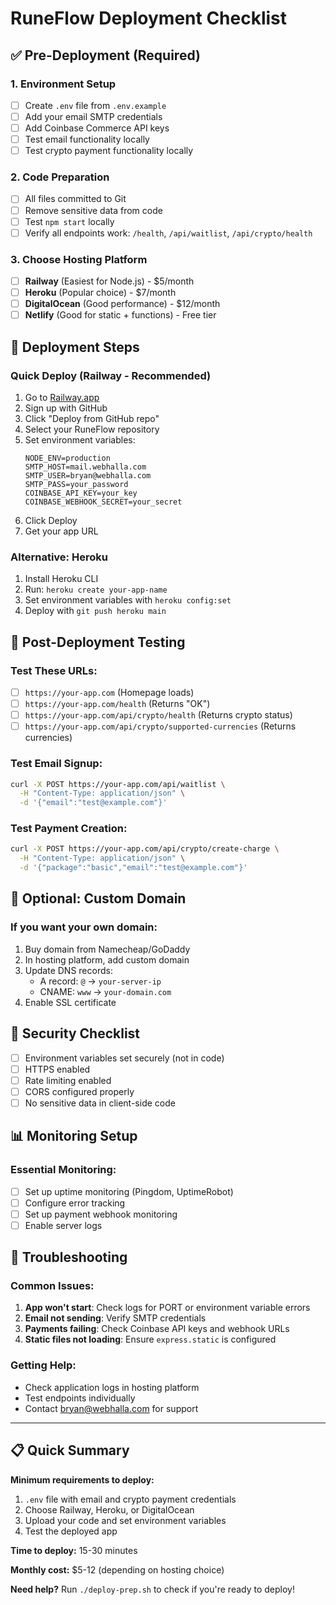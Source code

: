 # RuneFlow Deployment Checklist

## ✅ Pre-Deployment (Required)

### 1. Environment Setup
- [ ] Create `.env` file from `.env.example`
- [ ] Add your email SMTP credentials
- [ ] Add Coinbase Commerce API keys
- [ ] Test email functionality locally
- [ ] Test crypto payment functionality locally

### 2. Code Preparation
- [ ] All files committed to Git
- [ ] Remove sensitive data from code
- [ ] Test `npm start` locally
- [ ] Verify all endpoints work: `/health`, `/api/waitlist`, `/api/crypto/health`

### 3. Choose Hosting Platform
- [ ] **Railway** (Easiest for Node.js) - $5/month
- [ ] **Heroku** (Popular choice) - $7/month
- [ ] **DigitalOcean** (Good performance) - $12/month
- [ ] **Netlify** (Good for static + functions) - Free tier

## 🚀 Deployment Steps

### Quick Deploy (Railway - Recommended)
1. Go to [Railway.app](https://railway.app)
2. Sign up with GitHub
3. Click "Deploy from GitHub repo"
4. Select your RuneFlow repository
5. Set environment variables:
   ```
   NODE_ENV=production
   SMTP_HOST=mail.webhalla.com
   SMTP_USER=bryan@webhalla.com  
   SMTP_PASS=your_password
   COINBASE_API_KEY=your_key
   COINBASE_WEBHOOK_SECRET=your_secret
   ```
6. Click Deploy
7. Get your app URL

### Alternative: Heroku
1. Install Heroku CLI
2. Run: `heroku create your-app-name`
3. Set environment variables with `heroku config:set`
4. Deploy with `git push heroku main`

## 🧪 Post-Deployment Testing

### Test These URLs:
- [ ] `https://your-app.com` (Homepage loads)
- [ ] `https://your-app.com/health` (Returns "OK")
- [ ] `https://your-app.com/api/crypto/health` (Returns crypto status)
- [ ] `https://your-app.com/api/crypto/supported-currencies` (Returns currencies)

### Test Email Signup:
```bash
curl -X POST https://your-app.com/api/waitlist \
  -H "Content-Type: application/json" \
  -d '{"email":"test@example.com"}'
```

### Test Payment Creation:
```bash
curl -X POST https://your-app.com/api/crypto/create-charge \
  -H "Content-Type: application/json" \
  -d '{"package":"basic","email":"test@example.com"}'
```

## 📱 Optional: Custom Domain

### If you want your own domain:
1. Buy domain from Namecheap/GoDaddy
2. In hosting platform, add custom domain
3. Update DNS records:
   - A record: `@` → `your-server-ip`
   - CNAME: `www` → `your-domain.com`
4. Enable SSL certificate

## 🔐 Security Checklist

- [ ] Environment variables set securely (not in code)
- [ ] HTTPS enabled
- [ ] Rate limiting enabled
- [ ] CORS configured properly
- [ ] No sensitive data in client-side code

## 📊 Monitoring Setup

### Essential Monitoring:
- [ ] Set up uptime monitoring (Pingdom, UptimeRobot)
- [ ] Configure error tracking
- [ ] Set up payment webhook monitoring
- [ ] Enable server logs

## 🚨 Troubleshooting

### Common Issues:
1. **App won't start**: Check logs for PORT or environment variable errors
2. **Email not sending**: Verify SMTP credentials
3. **Payments failing**: Check Coinbase API keys and webhook URLs
4. **Static files not loading**: Ensure `express.static` is configured

### Getting Help:
- Check application logs in hosting platform
- Test endpoints individually
- Contact bryan@webhalla.com for support

---

## 📋 Quick Summary

**Minimum requirements to deploy:**
1. `.env` file with email and crypto payment credentials
2. Choose Railway, Heroku, or DigitalOcean
3. Upload your code and set environment variables
4. Test the deployed app

**Time to deploy:** 15-30 minutes

**Monthly cost:** $5-12 (depending on hosting choice)

**Need help?** Run `./deploy-prep.sh` to check if you're ready to deploy!
